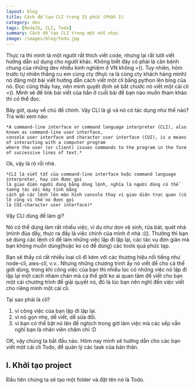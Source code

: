 ```yaml
---
layout: blog
title: Cách để tạo CLI trong 15 phút (Phần I)
category: dev
tags: [NodeJS, CLI, Todo]
summary: Cách để tạo CLI trong một nốt nhạc
image: /images/blog/todo.jpg
---
```


Thực ra thì mình là một người rất thích viết code, nhưng lại rất lười viết hướng dẫn sử dụng cho người khác. Không biết đây có phải là căn bệnh chung của những dev nhiều kinh nghiệm ở VN không =)). Tuy nhiên, hôm trước tự nhiên thằng cu em cùng cty (thực ra là cùng cty khách hàng mình) nó đăng một bài viết hướng dẫn cách viết một cli bằng python lên blog của nó. Đọc cũng thấy hay, nên mình quyết định sẽ bắt chước nó viết một cái cli =)). Mình sẽ để link bài viết của hắn ở cuối bài để bạn nào muốn tham khảo thì có thể đọc.

Bây giờ, quay về chủ đề chính. Vậy CLI là gì và nó có tác dụng như thế nào? Tra wiki xem nào:
```
*A command-line interface or command language interpreter (CLI), also known as command-line user interface, 
console user interface and character user interface (CUI), is a means of interacting with a computer program 
where the user (or client) issues commands to the program in the form of successive lines of text.*
```

Ok, vậy là rõ rồi nhé. 

```
*CLI là viết tắt của command-line interface hoặc command language interpreter, hay còn được gọi 
là giao diện người dùng bằng dòng lệnh, nghĩa là người dùng có thể tương tác với máy tính bằng 
cách gõ các lệnh lên màn hình console thay vì giao diện trực quan (có lẽ cũng vì thế nó được gọi
là CÙI-character user interface)*
```

Vậy CLI dùng để làm gì? 

Nó có thể dùng làm rất nhiều việc, ví dụ như dọn vệ sinh, rửa bát, quét nhà (mình đùa đấy, thực ra đấy là việc chính của mình ở nhà :((). Thường thì bạn sẽ dùng các lệnh cli để làm những việc lặp đi lặp lại, các tác vụ đơn giản mà bạn không muốn dùng(hoặc ko có để dùng) các tools quá phức tạp.

Bạn sẽ thấy có rất nhiều loại cli đi kèm với các thương hiệu nổi tiếng như node-cli, aws-cli, v.v.. Nhưng những chương trình ấy nó viết để cho cả thế giới dùng, trong khi công việc của bạn thì nhiều lúc có những việc nó lặp đi lặp lại một cách nhàm chán mà cả thế giới ko ai quan tâm để viết cho bạn một cái chương trình để giải quyết nó, đó là lúc bạn nên nghĩ đến việc viết cho riêng mình một cái cli.

Tại sao phải là cli?

1. vì công việc của bạn lặp đi lặp lại.
2. vì nó gọn nhẹ, dễ viết, dễ sửa đổi.
3. vì bạn có thể bật nó lên để nghịch trong giờ làm việc mà các sếp vẫn nghĩ bạn là nhân viên chăm chỉ :D

OK, vậy chúng ta bắt đầu nào. Hôm nay mình sẽ hướng dẫn cho các bạn viết một cái cli Todo, để quản lý các task của bản thân.

## I. Khởi tạo project

Đầu tiên chúng ta sẽ tạo một folder và đặt tên nó là Todo.